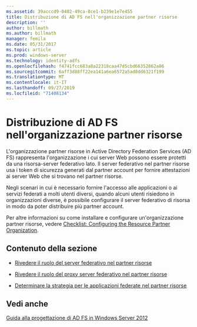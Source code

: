 ```yaml
---
ms.assetid: 39acccd9-0402-49ca-8ce1-b239e1e7e455
title: Distribuzione di AD FS nell'organizzazione partner risorse
description: ''
author: billmath
ms.author: billmath
manager: femila
ms.date: 05/31/2017
ms.topic: article
ms.prod: windows-server
ms.technology: identity-adfs
ms.openlocfilehash: f4741fcc683a8a22318caa47d5cbd66352862a86
ms.sourcegitcommit: 6aff3d88ff22ea141a6ea6572a5ad8dd6321f199
ms.translationtype: MT
ms.contentlocale: it-IT
ms.lasthandoff: 09/27/2019
ms.locfileid: "71408134"
---
```

# <a name="deploying-ad-fs-in-the-resource-partner-organization"></a>Distribuzione di AD FS nell'organizzazione partner risorse

L'organizzazione partner risorse in Active Directory Federation Services \(AD FS\) rappresenta l'organizzazione i cui server Web possono essere protetti da una risorsa\-server federativo lato. Il server federativo nel partner risorse usa i token di sicurezza generati dal partner account per fornire attestazioni ai server Web che si trovano nel partner risorse.  
  
Negli scenari in cui è necessario fornire l'accesso alle applicazioni o ai servizi federati a molti utenti diversi, quando alcuni utenti risiedono in organizzazioni diverse, è possibile configurare il server federativo di risorsa in modo da poter distribuire più partner account.  
  
Per altre informazioni su come installare e configurare un'organizzazione partner risorse, vedere [Checklist: Configuring the Resource Partner Organization](../../ad-fs/deployment/Checklist--Configuring-the-Resource-Partner-Organization.md).  
  
## <a name="in-this-section"></a>Contenuto della sezione  
  
-   [Rivedere il ruolo del server federativo nel partner risorse](Review-the-Role-of-the-Federation-Server-in-the-Resource-Partner.md)  
  
-   [Rivedere il ruolo del proxy server federativo nel partner risorse](Review-the-Role-of-the-Federation-Server-Proxy-in-the-Resource-Partner.md)  
  
-   [Determinare la strategia per le applicazioni federate nel partner risorse](Determine-Your-Federated-Application-Strategy-in-the-Resource-Partner.md)  
  

## <a name="see-also"></a>Vedi anche
[Guida alla progettazione di AD FS in Windows Server 2012](AD-FS-Design-Guide-in-Windows-Server-2012.md)
